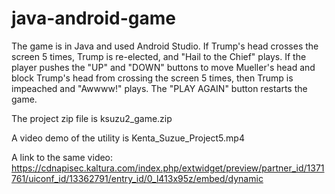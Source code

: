 # java-android-game

The game is in Java and used Android Studio.  If Trump's head crosses the screen 5 times, Trump is re-elected, and "Hail to the Chief" plays. If the player pushes the "UP" and "DOWN" buttons to move Mueller's head and block Trump's head from crossing the screen 5 times, then Trump is impeached and "Awwww!" plays.  The "PLAY AGAIN" button restarts the game.

The project zip file is ksuzu2_game.zip

A video demo of the utility is Kenta_Suzue_Project5.mp4

A link to the same video:
https://cdnapisec.kaltura.com/index.php/extwidget/preview/partner_id/1371761/uiconf_id/13362791/entry_id/0_l413x95z/embed/dynamic
